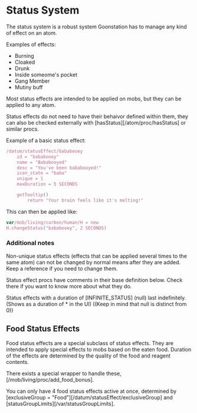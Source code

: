 
# Status System

The status system is a robust system Goonstation has to manage any kind of effect on an atom.

Examples of effects:
* Burning
* Cloaked
* Drunk
* Inside someome's pocket
* Gang Member
* Mutiny buff

Most status effects are intended to be applied on mobs, but they can be applied to any atom.

Status effects do not need to have their behaivor defined within them, they can also be checked externally with [hasStatus][/atom/proc/hasStatus] or similar procs.

Example of a basic status effect:

```js
/datum/statusEffect/bababooey
	id = "bababooey"
	name = "Bababooyed"
	desc = "You've been bababooyed!"
	icon_state = "baba"
	unique = 1
	maxDuration = 5 SECONDS

	getTooltip()
		return "Your brain feels like it's melting!"
```

This can then be applied like:
```js
var/mob/living/carbon/human/H = new
H.changeStatus("bababooey", 2 SECONDS)
```

### Additional notes

Non-unique status effects (effects that can be applied several times to the same atom) can not be changed by normal means after they are added. Keep a reference if you need to change them.

Status effect procs have comments in their base definition below. Check there if you want to know more about what they do.

Status effects with a duration of [INFINITE_STATUS] (null) last indefinitely. (Shows as a duration of * in the UI) ((Keep in mind that null is distinct from 0))

## Food Status Effects

Food status effects are a special subclass of status effects.
They are intended to apply special effects to mobs based on the eaten food. Duration of the effects are determined by the quality of the food and reagent contents.

There exists a special wrapper to handle these, [/mob/living/proc/add_food_bonus].

You can only have 4 food status effects active at once, determined by [exclusiveGroup = "Food"][/datum/statusEffect/exclusiveGroup] and [statusGroupLimits][/var/statusGroupLimits].
